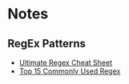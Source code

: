 # Notes

## RegEx Patterns
- [Ultimate Regex Cheat Sheet](https://www.keycdn.com/support/regex-cheatsheet)
- [Top 15 Commonly Used Regex](https://digitalfortress.tech/tricks/top-15-commonly-used-regex/)

